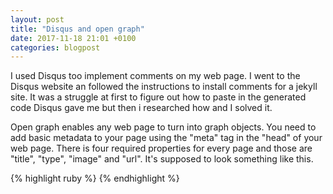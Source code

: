 ```yaml
---
layout: post
title: "Disqus and open graph"
date: 2017-11-18 21:01 +0100
categories: blogpost
---
```


I used Disqus too implement comments on my web page. I went to the Disqus website an followed the instructions to install comments for a jekyll site.
It was a struggle at first to figure out how to paste in the generated code Disqus gave me but then i researched how and I solved it.

Open graph enables any web page to turn into graph objects. You need to add basic metadata to your page using the "meta" tag in the "head" of your web page.
There is four required properties for every page and those are "title", "type", "image" and "url". It's supposed to look something like this.

{% highlight ruby %}
<meta property="og:title" content="whatever" />
<meta property="og:type" content="whatever" />
<meta property="og:url" content="a url for your site" />
<meta property="og:image" content="an image of your chosing" />
{% endhighlight %}